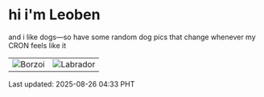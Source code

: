 # hi i'm Leoben

and i like dogs—so have some random dog pics that change whenever my CRON feels like it

|  |  |
|--------|----------|
| ![Borzoi](https://random-dog-vercel.vercel.app/api/random-borzoi?v=1756153985) | ![Labrador](https://random-dog-vercel.vercel.app/api/random-labrador?v=1756153985) |

Last updated: 2025-08-26 04:33 PHT
